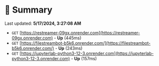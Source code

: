 # 📖 Summary
Last updated: **5/17/2024, 3:27:08 AM**

- `GET` [https://restreamer-09gx.onrender.com](https://restreamer-09gx.onrender.com) - **Up** (445ms)
- `GET` [https://filestreambot-b5k6.onrender.com/](https://filestreambot-b5k6.onrender.com/) - **Up** (243ms)
- `GET` [https://jupyterlab-python3-12-3.onrender.com](https://jupyterlab-python3-12-3.onrender.com) - **Up** (157ms)
